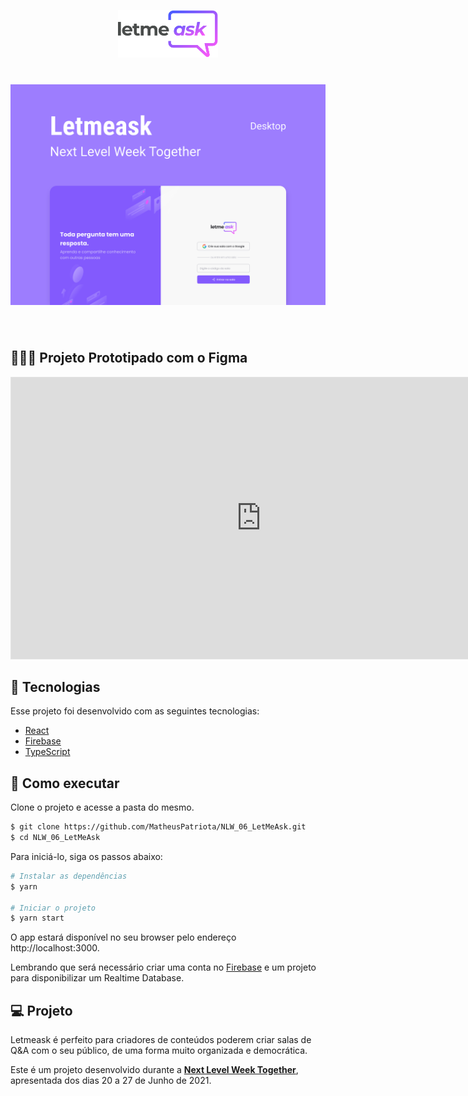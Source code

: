 
<p align="center">
  <img alt="Letmeask" src="screenshots/logo.svg" width="160px">
</p>



<h1 align="center">
    <img alt="Letmeask" src="screenshots/cover.svg" />
</h1>

<br>

## 🧑🏼‍💻 Projeto Prototipado com o Figma
<iframe style="border: 1px solid rgba(0, 0, 0, 0.1);" width="800" height="450" src="https://www.figma.com/embed?embed_host=share&url=https%3A%2F%2Fwww.figma.com%2Ffile%2F4S87TK0lfzorscyX6GiRKp%2FProjeto-FInal-Desenvolvimento-Web" allowfullscreen></iframe>


## 🧪 Tecnologias

Esse projeto foi desenvolvido com as seguintes tecnologias:

- [React](https://reactjs.org)
- [Firebase](https://firebase.google.com/)
- [TypeScript](https://www.typescriptlang.org/)

## 🚀 Como executar

Clone o projeto e acesse a pasta do mesmo.

```bash
$ git clone https://github.com/MatheusPatriota/NLW_06_LetMeAsk.git
$ cd NLW_06_LetMeAsk
```

Para iniciá-lo, siga os passos abaixo:
```bash
# Instalar as dependências
$ yarn

# Iniciar o projeto
$ yarn start
```
O app estará disponível no seu browser pelo endereço http://localhost:3000.

Lembrando que será necessário criar uma conta no [Firebase](https://firebase.google.com/) e um projeto para disponibilizar um Realtime Database.

## 💻 Projeto

Letmeask é perfeito para criadores de conteúdos poderem criar salas de Q&A com o seu público, de uma forma muito organizada e democrática. 

Este é um projeto desenvolvido durante a **[Next Level Week Together](https://nextlevelweek.com/)**, apresentada dos dias 20 a 27 de Junho de 2021.


